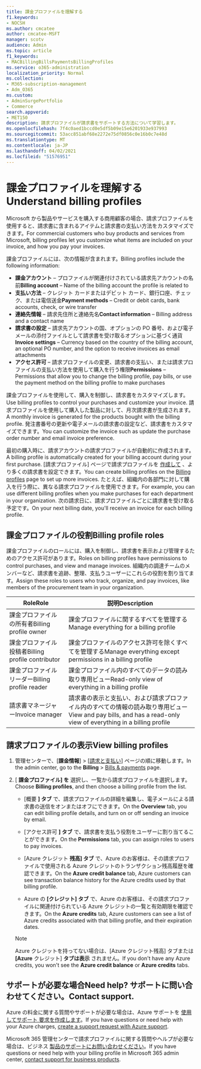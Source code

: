 ```yaml
---
title: 課金プロファイルを理解する
f1.keywords:
- NOCSH
ms.author: cmcatee
author: cmcatee-MSFT
manager: scotv
audience: Admin
ms.topic: article
f1_keywords:
- MACBillingBillsPaymentsBillingProfiles
ms.service: o365-administration
localization_priority: Normal
ms.collection:
- M365-subscription-management
- Adm_O365
ms.custom:
- AdminSurgePortfolio
- Commerce
search.appverid:
- MET150
description: 請求プロファイルが請求書をサポートする方法について学習します。
ms.openlocfilehash: 7f4c0aed1bccd0e5df5b09e15e6201933e937993
ms.sourcegitcommit: 53acc851abf68e2272e75df0856c0e16b0c7e48d
ms.translationtype: MT
ms.contentlocale: ja-JP
ms.lasthandoff: 04/02/2021
ms.locfileid: "51576951"
---
```

# <a name="understand-billing-profiles"></a><span data-ttu-id="fb8a7-103">課金プロファイルを理解する</span><span class="sxs-lookup"><span data-stu-id="fb8a7-103">Understand billing profiles</span></span>

<span data-ttu-id="fb8a7-104">Microsoft から製品やサービスを購入する商用顧客の場合、請求プロファイルを使用すると、請求書に含まれるアイテムと請求書の支払い方法をカスタマイズできます。</span><span class="sxs-lookup"><span data-stu-id="fb8a7-104">For commercial customers who buy products and services from Microsoft, billing profiles let you customize what items are included on your invoice, and how you pay your invoices.</span></span>

<span data-ttu-id="fb8a7-105">課金プロファイルには、次の情報が含まれます。</span><span class="sxs-lookup"><span data-stu-id="fb8a7-105">Billing profiles include the following information:</span></span>

- <span data-ttu-id="fb8a7-106">**課金アカウント** &ndash; プロファイルが関連付けされている請求先アカウントの名前</span><span class="sxs-lookup"><span data-stu-id="fb8a7-106">**Billing account** &ndash; Name of the billing account the profile is related to</span></span>
- <span data-ttu-id="fb8a7-107">**支払い方法** &ndash; クレジット カードまたはデビット カード、銀行口座、チェック、または電信送金</span><span class="sxs-lookup"><span data-stu-id="fb8a7-107">**Payment methods** &ndash; Credit or debit cards, bank accounts, check, or wire transfer</span></span>
- <span data-ttu-id="fb8a7-108">**連絡先情報** &ndash; 請求先住所と連絡先名</span><span class="sxs-lookup"><span data-stu-id="fb8a7-108">**Contact information** &ndash; Billing address and a contact name</span></span>
- <span data-ttu-id="fb8a7-109">**請求書の設定** &ndash; 請求先アカウントの国、オプションの PO 番号、および電子メールの添付ファイルとして請求書を受け取るオプションに基づく通貨</span><span class="sxs-lookup"><span data-stu-id="fb8a7-109">**Invoice settings** &ndash; Currency based on the country of the billing account, an optional PO number, and the option to receive invoices as email attachments</span></span>
- <span data-ttu-id="fb8a7-110">**アクセス許可** &ndash; 請求プロファイルの変更、請求書の支払い、または請求プロファイルの支払い方法を使用して購入を行う権限</span><span class="sxs-lookup"><span data-stu-id="fb8a7-110">**Permissions** &ndash; Permissions that allow you to change the billing profile, pay bills, or use the payment method on the billing profile to make purchases</span></span>

<span data-ttu-id="fb8a7-111">課金プロファイルを使用して、購入を制御し、請求書をカスタマイズします。</span><span class="sxs-lookup"><span data-stu-id="fb8a7-111">Use billing profiles to control your purchases and customize your invoice.</span></span> <span data-ttu-id="fb8a7-112">請求プロファイルを使用して購入した製品に対して、月次請求書が生成されます。</span><span class="sxs-lookup"><span data-stu-id="fb8a7-112">A monthly invoice is generated for the products bought with the billing profile.</span></span> <span data-ttu-id="fb8a7-113">発注書番号の更新や電子メールの請求書の設定など、請求書をカスタマイズできます。</span><span class="sxs-lookup"><span data-stu-id="fb8a7-113">You can customize the invoice such as update the purchase order number and email invoice preference.</span></span>

<span data-ttu-id="fb8a7-114">最初の購入時に、請求アカウントの請求プロファイルが自動的に作成されます。</span><span class="sxs-lookup"><span data-stu-id="fb8a7-114">A billing profile is automatically created for your billing account during your first purchase.</span></span> <span data-ttu-id="fb8a7-115">[請求プロファイル] ページで請求プロファイルを <a href="https://go.microsoft.com/fwlink/p/?linkid=2103629" target="_blank">作成して</a> 、より多くの請求書を設定できます。</span><span class="sxs-lookup"><span data-stu-id="fb8a7-115">You can create billing profiles on the <a href="https://go.microsoft.com/fwlink/p/?linkid=2103629" target="_blank">Billing profiles</a> page to set up more invoices.</span></span> <span data-ttu-id="fb8a7-116">たとえば、組織内の各部門に対して購入を行う際に、異なる請求プロファイルを使用できます。</span><span class="sxs-lookup"><span data-stu-id="fb8a7-116">For example, you can use different billing profiles when you make purchases for each department in your organization.</span></span> <span data-ttu-id="fb8a7-117">次の請求日に、請求プロファイルごとに請求書を受け取る予定です。</span><span class="sxs-lookup"><span data-stu-id="fb8a7-117">On your next billing date, you'll receive an invoice for each billing profile.</span></span>

## <a name="billing-profile-roles"></a><span data-ttu-id="fb8a7-118">課金プロファイルの役割</span><span class="sxs-lookup"><span data-stu-id="fb8a7-118">Billing profile roles</span></span>

<span data-ttu-id="fb8a7-119">課金プロファイルのロールには、購入を制御し、請求書を表示および管理するためのアクセス許可があります。</span><span class="sxs-lookup"><span data-stu-id="fb8a7-119">Roles on billing profiles have permissions to control purchases, and view and manage invoices.</span></span> <span data-ttu-id="fb8a7-120">組織内の調達チームのメンバーなど、請求書を追跡、整理、支払うユーザーにこれらの役割を割り当てます。</span><span class="sxs-lookup"><span data-stu-id="fb8a7-120">Assign these roles to users who track, organize, and pay invoices, like members of the procurement team in your organization.</span></span>

| <span data-ttu-id="fb8a7-121">Role</span><span class="sxs-lookup"><span data-stu-id="fb8a7-121">Role</span></span>                          | <span data-ttu-id="fb8a7-122">説明</span><span class="sxs-lookup"><span data-stu-id="fb8a7-122">Description</span></span>                                                                       |
|-----------------------------  |---------------------------------------------------------------------------------  |
| <span data-ttu-id="fb8a7-123">課金プロファイルの所有者</span><span class="sxs-lookup"><span data-stu-id="fb8a7-123">Billing profile owner</span></span>         | <span data-ttu-id="fb8a7-124">課金プロファイルに関するすべてを管理する</span><span class="sxs-lookup"><span data-stu-id="fb8a7-124">Manage everything for a billing profile</span></span>                                           |
| <span data-ttu-id="fb8a7-125">課金プロファイル投稿者</span><span class="sxs-lookup"><span data-stu-id="fb8a7-125">Billing profile contributor</span></span>   | <span data-ttu-id="fb8a7-126">課金プロファイルのアクセス許可を除くすべてを管理する</span><span class="sxs-lookup"><span data-stu-id="fb8a7-126">Manage everything except permissions in a billing profile</span></span>                         |
| <span data-ttu-id="fb8a7-127">課金プロファイル リーダー</span><span class="sxs-lookup"><span data-stu-id="fb8a7-127">Billing profile reader</span></span>        | <span data-ttu-id="fb8a7-128">課金プロファイル内のすべてのデータの読み取り専用ビュー</span><span class="sxs-lookup"><span data-stu-id="fb8a7-128">Read-only view of everything in a billing profile</span></span>                                 |
| <span data-ttu-id="fb8a7-129">請求書マネージャー</span><span class="sxs-lookup"><span data-stu-id="fb8a7-129">Invoice manager</span></span>               | <span data-ttu-id="fb8a7-130">請求書の表示と支払い、および請求プロファイル内のすべての情報の読み取り専用ビュー</span><span class="sxs-lookup"><span data-stu-id="fb8a7-130">View and pay bills, and has a read-only view of everything in a billing profile</span></span>   |

## <a name="view-billing-profiles"></a><span data-ttu-id="fb8a7-131">請求プロファイルの表示</span><span class="sxs-lookup"><span data-stu-id="fb8a7-131">View billing profiles</span></span>

1. <span data-ttu-id="fb8a7-132">管理センターで、[**課金情報**] \> [<a href="https://go.microsoft.com/fwlink/p/?linkid=2102895" target="_blank">請求と支払い</a>] ページの順に移動します。</span><span class="sxs-lookup"><span data-stu-id="fb8a7-132">In the admin center, go to the **Billing** \> <a href="https://go.microsoft.com/fwlink/p/?linkid=2102895" target="_blank">Bills & payments</a> page.</span></span>

2. <span data-ttu-id="fb8a7-133">[ **課金プロファイル] を** 選択し、一覧から請求プロファイルを選択します。</span><span class="sxs-lookup"><span data-stu-id="fb8a7-133">Choose **Billing profiles**, and then choose a billing profile from the list.</span></span>

    - <span data-ttu-id="fb8a7-134">[概要 **] タブ** で、請求プロファイルの詳細を編集し、電子メールによる請求書の送信をオンまたはオフにできます。</span><span class="sxs-lookup"><span data-stu-id="fb8a7-134">On the **Overview** tab, you can edit billing profile details, and turn on or off sending an invoice by email.</span></span>

    - <span data-ttu-id="fb8a7-135">[アクセス許可 **] タブ** で、請求書を支払う役割をユーザーに割り当てることができます。</span><span class="sxs-lookup"><span data-stu-id="fb8a7-135">On the **Permissions** tab, you can assign roles to users to pay invoices.</span></span>

    - <span data-ttu-id="fb8a7-136">[Azure クレジット **残高] タブ** で、Azure のお客様は、その請求プロファイルで使用される Azure クレジットのトランザクション残高履歴を確認できます。</span><span class="sxs-lookup"><span data-stu-id="fb8a7-136">On the **Azure credit balance** tab, Azure customers can see transaction balance history for the Azure credits used by that billing profile.</span></span>

    - <span data-ttu-id="fb8a7-137">Azure の **[クレジット] タブ** で、Azure のお客様は、その請求プロファイルに関連付けられている Azure クレジットの一覧と有効期限を確認できます。</span><span class="sxs-lookup"><span data-stu-id="fb8a7-137">On the **Azure credits** tab, Azure customers can see a list of Azure credits associated with that billing profile, and their expiration dates.</span></span>

    > [!NOTE]
    > <span data-ttu-id="fb8a7-138">Azure クレジットを持ってない場合は、[Azure クレジット残高] タブまたは **[Azure** クレジット] **タブは表示** されません。</span><span class="sxs-lookup"><span data-stu-id="fb8a7-138">If you don't have any Azure credits, you won't see the **Azure credit balance** or **Azure credits** tabs.</span></span>

## <a name="need-help-contact-support"></a><span data-ttu-id="fb8a7-139">サポートが必要な場合</span><span class="sxs-lookup"><span data-stu-id="fb8a7-139">Need help?</span></span> <span data-ttu-id="fb8a7-140">サポートに問い合わせてください。</span><span class="sxs-lookup"><span data-stu-id="fb8a7-140">Contact support.</span></span>

<span data-ttu-id="fb8a7-141">Azure の料金に関する質問やサポートが必要な場合は、Azure サポートを <a href="https://portal.azure.com/#blade/Microsoft_Azure_Support/HelpAndSupportBlade/newsupportrequest" target="_blank">使用してサポート 要求を作成します</a>。</span><span class="sxs-lookup"><span data-stu-id="fb8a7-141">If you have questions or need help with your Azure charges, <a href="https://portal.azure.com/#blade/Microsoft_Azure_Support/HelpAndSupportBlade/newsupportrequest" target="_blank">create a support request with Azure support</a>.</span></span>

<span data-ttu-id="fb8a7-142">Microsoft 365 管理センターで請求プロファイルに関する質問やヘルプが必要な場合は、ビジネス [製品のサポートにお問い合わせください](/office365/admin/contact-support-for-business-products)。</span><span class="sxs-lookup"><span data-stu-id="fb8a7-142">If you have questions or need help with your billing profile in Microsoft 365 admin center, [contact support for business products](/office365/admin/contact-support-for-business-products).</span></span>